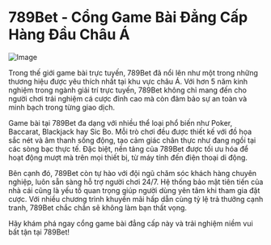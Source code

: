 # 789Bet - Cổng Game Bài Đẳng Cấp Hàng Đầu Châu Á

![Image](https://github.com/user-attachments/assets/bd51ea9f-0666-407b-a7a7-98ead6de688c)

Trong thế giới game bài trực tuyến, 789Bet đã nổi lên như một trong những thương hiệu được yêu thích nhất tại khu vực châu Á. Với hơn 5 năm kinh nghiệm trong ngành giải trí trực tuyến, 789Bet không chỉ mang đến cho người chơi trải nghiệm cá cược đỉnh cao mà còn đảm bảo sự an toàn và minh bạch trong từng giao dịch.

Game bài tại 789Bet đa dạng với nhiều thể loại phổ biến như Poker, Baccarat, Blackjack hay Sic Bo. Mỗi trò chơi đều được thiết kế với đồ họa sắc nét và âm thanh sống động, tạo cảm giác chân thực như đang ngồi tại các sòng bạc thực tế. Đặc biệt, nền tảng của 789Bet được tối ưu hóa để hoạt động mượt mà trên mọi thiết bị, từ máy tính đến điện thoại di động.

Bên cạnh đó, 789Bet còn tự hào với đội ngũ chăm sóc khách hàng chuyên nghiệp, luôn sẵn sàng hỗ trợ người chơi 24/7. Hệ thống bảo mật tiên tiến của nhà cái cũng là yếu tố quan trọng giúp người dùng yên tâm khi tham gia đặt cược. Với nhiều chương trình khuyến mãi hấp dẫn cùng tỷ lệ trả thưởng cạnh tranh, 789Bet chắc chắn sẽ không làm bạn thất vọng.

Hãy khám phá ngay cổng game bài đẳng cấp này và trải nghiệm niềm vui bất tận tại 789Bet!